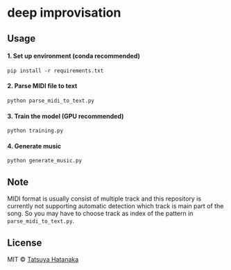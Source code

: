 # deep improvisation

## Usage

  #### 1. Set up environment (conda recommended)

  ```
  pip install -r requirements.txt
  ```

  #### 2. Parse MIDI file to text

  ```
  python parse_midi_to_text.py
  ```

  #### 3. Train the model (GPU recommended)

  ```
  python training.py
  ```

  #### 4. Generate music

  ```
  python generate_music.py
  ```

## Note

 MIDI format is usually consist of multiple track and this repository is currently not supporting automatic detection which track is main part of the song. So you may have to choose track as index of the pattern in `parse_midi_to_text.py`.


## License

MIT © [Tatsuya Hatanaka](https://github.com/tatsuyah)
